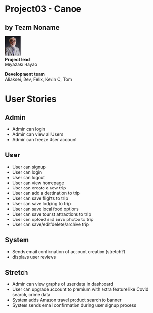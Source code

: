 # Project03 - Canoe
## by Team Noname

![Miyazaki](./images/miyazaki.png)  \
**Project lead** \
Miyazaki Hayao


**Development team** \
Aliaksei, Dev, Felix, Kevin C, Tom 

# User Stories
## Admin
- Admin can login
- Admin can view all Users
- Admin can freeze User account

## User
- User can signup
- User can login
- User can logout
- User can view homepage
- User can create a new trip
- User can add a destination to trip
- User can save flights to trip
- User can save lodging to trip
- User can save local food options
- User can save tourist attractions to trip
- User can upload and save photos to trip
- User can save/edit/delete/archive trip

## System
- Sends email confirmation of account creation (stretch?)
- displays user reviews

## Stretch
- Admin can view graphs of user data in dashboard
- User can upgrade account to premium with extra feature like Covid search, crime data
- System adds Amazon travel product search to banner
- System sends email confirmation during user signup process
